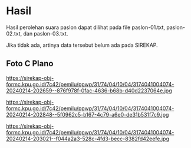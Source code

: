 # Hasil

Hasil perolehan suara paslon dapat dilihat pada file paslon-01.txt, paslon-02.txt, dan paslon-03.txt.

Jika tidak ada, artinya data tersebut belum ada pada SIREKAP.

## Foto C Plano

https://sirekap-obj-formc.kpu.go.id/7c42/pemilu/ppwp/31/74/04/10/04/3174041004074-20240214-202659--876f978f-0fac-4636-b68b-d40d2237064e.jpg

https://sirekap-obj-formc.kpu.go.id/7c42/pemilu/ppwp/31/74/04/10/04/3174041004074-20240214-202848--5f0962c5-b167-4c79-a6e0-de31b531f7c9.jpg

https://sirekap-obj-formc.kpu.go.id/7c42/pemilu/ppwp/31/74/04/10/04/3174041004074-20240214-203021--f044a2a3-528c-4fd3-becc-8382fd42eefe.jpg
